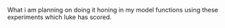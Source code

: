 What i am planning on doing it honing in my model functions using these experiments which luke has scored. 
